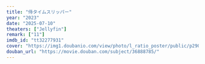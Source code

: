 ```yaml
---
title: "侍タイムスリッパー"
year: "2023"
date: "2025-07-10"
theaters: ["Jellyfin"]
remark: ["11"]
imdb_id: "tt32277931"
cover: "https://img1.doubanio.com/view/photo/l_ratio_poster/public/p2909221749.jpg"
douban_url: "https://movie.douban.com/subject/36888785/"
---
```

